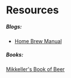 # Resources

##### Blogs:
* [Home Brew Manual](http://homebrewmanual.com)

##### Books:
[Mikkeller's Book of Beer](http://shop.mikkeller.dk/shop/merchandise/mikkellers-book-of-beer/)

